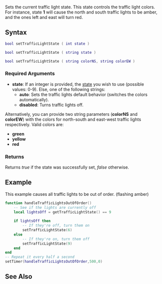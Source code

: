 Sets the current traffic light state. This state controls the traffic light colors. For instance, state **1** will cause the north and south traffic lights to be amber, and the ones left and east will turn red.

Syntax
------

``` lua
bool setTrafficLightState ( int state )
```

``` lua
bool setTrafficLightState ( string state )
```

``` lua
bool setTrafficLightState ( string colorNS, string colorEW )
```

### Required Arguments

-   **state**: If an integer is provided, the [state](/docs/Traffic_light_states.md "wikilink") you wish to use (possible values: 0-9). Else, one of the following strings:
    -   **auto**: Sets the traffic lights default behavior (switches the colors automatically).
    -   **disabled**: Turns traffic lights off.

Alternatively, you can provide two string parameters (**colorNS** and **colorEW**) with the colors for north-south and east-west traffic lights respectively. Valid colors are:

-   **green**
-   **yellow**
-   **red**

### Returns

Returns *true* if the state was successfully set, *false* otherwise.

Example
-------

This example causes all traffic lights to be out of order. (flashing amber)

``` lua
function handleTrafficLightsOutOfOrder()
    -- See if the lights are currently off
    local lightsOff = getTrafficLightState() == 9
    
    if lightsOff then
        -- If they're off, turn them on
        setTrafficLightState(6)
    else
        -- If they're on, turn them off
        setTrafficLightState(9)
    end
end
-- Repeat it every half a second
setTimer(handleTrafficLightsOutOfOrder,500,0)
```

See Also
--------
